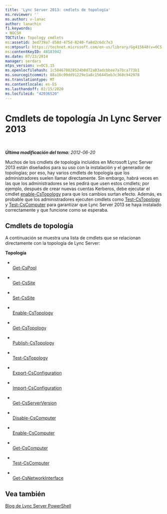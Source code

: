 ```yaml
---
title: 'Lync Server 2013: cmdlets de topología'
ms.reviewer: ''
ms.author: v-lanac
author: lanachin
f1.keywords:
- NOCSH
TOCTitle: Topology cmdlets
ms:assetid: 3ed739a7-d58d-475d-8240-fa8d2c6dc7e3
ms:mtpsurl: https://technet.microsoft.com/en-us/library/Gg415648(v=OCS.15)
ms:contentKeyID: 48183942
ms.date: 07/23/2014
manager: serdars
mtps_version: v=OCS.15
ms.openlocfilehash: 1c584670828524b0d72a03adcbbee7a7bca773b1
ms.sourcegitcommit: 88a16c09dd91229e1a8c156445eb3c360c942978
ms.translationtype: MT
ms.contentlocale: es-ES
ms.lasthandoff: 02/15/2020
ms.locfileid: "42036520"
---
```

<div data-xmlns="http://www.w3.org/1999/xhtml">

<div class="topic" data-xmlns="http://www.w3.org/1999/xhtml" data-msxsl="urn:schemas-microsoft-com:xslt" data-cs="http://msdn.microsoft.com/">

<div data-asp="http://msdn2.microsoft.com/asp">

# <a name="topology-cmdlets-jn-lync-server-2013"></a>Cmdlets de topología Jn Lync Server 2013

</div>

<div id="mainSection">

<div id="mainBody">

<span> </span>

_**Última modificación del tema:** 2012-06-20_

Muchos de los cmdlets de topología incluidos en Microsoft Lync Server 2013 están diseñados para su uso con la instalación y el generador de topologías; por eso, hay varios cmdlets de topología que los administradores suelen llamar directamente. Sin embargo, habrá veces en las que los administradores se les pedirá que usen estos cmdlets; por ejemplo, después de crear nuevas cuentas Kerberos, debe ejecutar el cmdlet [enable-CsTopology](https://technet.microsoft.com/library/Gg398398(v=OCS.15)) para que los cambios surtan efecto. Además, es probable que los administradores ejecuten cmdlets como [Test-CsTopology](https://technet.microsoft.com/library/Gg398127(v=OCS.15)) y [Test-CsComputer](https://technet.microsoft.com/library/Gg398162(v=OCS.15)) para garantizar que Lync Server 2013 se haya instalado correctamente y que funcione como se esperaba.

<div>

## <a name="topology-cmdlets"></a>Cmdlets de topología

A continuación se muestra una lista de cmdlets que se relacionan directamente con la topología de Lync Server:

**Topología**

  - <span></span>  
    [Get-CsPool](https://technet.microsoft.com/library/Gg398992(v=OCS.15))

<!-- end list -->

  - <span></span>  
    [Get-CsSite](https://technet.microsoft.com/library/Gg398185(v=OCS.15))

  - <span></span>  
    [Set-CsSite](https://technet.microsoft.com/library/Gg413023(v=OCS.15))

<!-- end list -->

  - <span></span>  
    [Enable-CsTopology](https://technet.microsoft.com/library/Gg398398(v=OCS.15))

  - <span></span>  
    [Get-CsTopology](https://technet.microsoft.com/library/Gg412824(v=OCS.15))

  - <span></span>  
    [Publish-CsTopology](https://technet.microsoft.com/library/Gg398953(v=OCS.15))

  - <span></span>  
    [Test-CsTopology](https://technet.microsoft.com/library/Gg398127(v=OCS.15))

<!-- end list -->

  - <span></span>  
    [Export-CsConfiguration](https://technet.microsoft.com/library/Gg398627(v=OCS.15))

  - <span></span>  
    [Import-CsConfiguration](https://technet.microsoft.com/library/Gg398800(v=OCS.15))

<!-- end list -->

  - <span></span>  
    [Get-CsServerVersion](https://technet.microsoft.com/library/Gg398470(v=OCS.15))

<!-- end list -->

  - <span></span>  
    [Disable-CsComputer](https://technet.microsoft.com/library/Gg399023(v=OCS.15))

  - <span></span>  
    [Enable-CsComputer](https://technet.microsoft.com/library/Gg412815(v=OCS.15))

  - <span></span>  
    [Get-CsComputer](https://technet.microsoft.com/library/Gg425959(v=OCS.15))

  - <span></span>  
    [Test-CsComputer](https://technet.microsoft.com/library/Gg398162(v=OCS.15))

<!-- end list -->

  - <span></span>  
    [Get-CsNetworkInterface](https://technet.microsoft.com/library/Gg398121(v=OCS.15))

</div>

<div>

## <a name="see-also"></a>Vea también


[Blog de Lync Server PowerShell](http://go.microsoft.com/fwlink/p/?linkid=203150)  
  

</div>

</div>

<span> </span>

</div>

</div>

</div>

